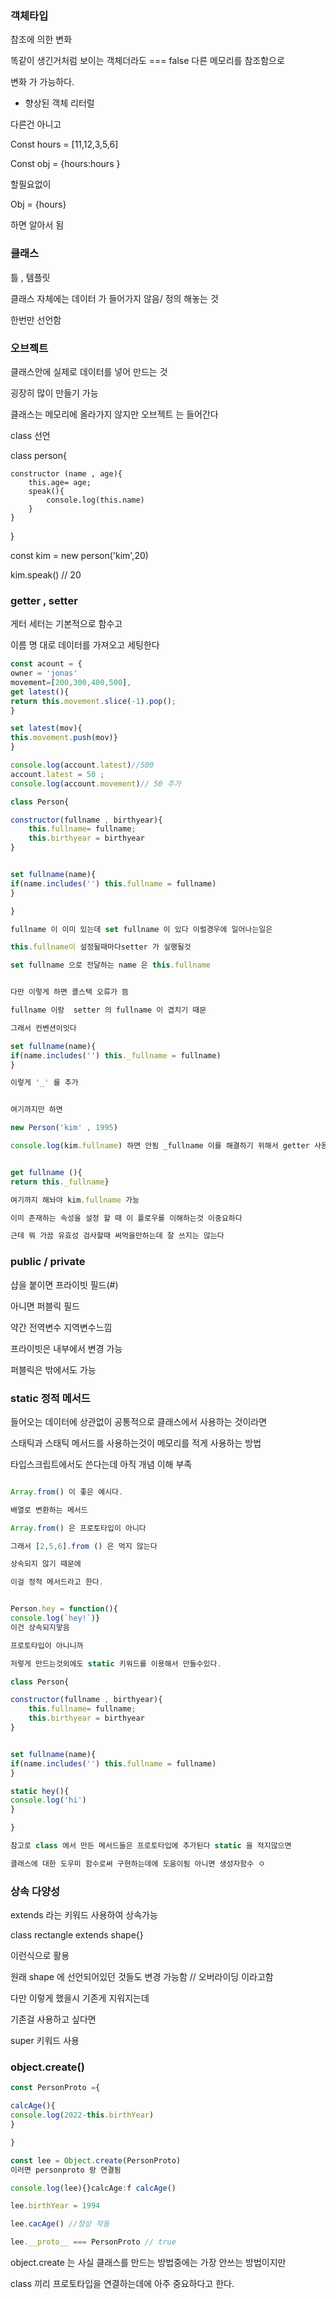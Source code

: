 ### 객체타입

참조에 의한 변화

똑같이 생긴거처럼 보이는 객체더라도 === false 다른 메모리를 참조함으로

변화 가 가능하다.

- 향상된 객체 리터럴

다른건 아니고

Const hours = [11,12,3,5,6]

Const obj = {hours:hours
}

할필요없이

Obj = {hours}

하면 알아서 됨

### 클래스

틀 , 템플릿

클래스 자체에는 데이터 가 들어가지 않음/ 정의 해놓는 것

한번만 선언함

### 오브젝트

클래스안에 실제로 데이터를 넣어 만드는 것

굉장히 많이 만들기 가능

클래스는 메모리에 올라가지 않지만 오브젝트 는 들어간다

class 선언

class person{

    constructor (name , age){
        this.age= age;
        speak(){
            console.log(this.name)
        }
    }

}

const kim = new person('kim',20)

kim.speak() // 20

### getter , setter

게터 세터는 기본적으로 함수고

이름 명 대로 데이터를 가져오고 세팅한다

```js
const acount = {
owner = 'jonas'
movement=[200,300,400,500],
get latest(){
return this.movement.slice(-1).pop();
}

set latest(mov){
this.movement.push(mov)}
}

console.log(account.latest)//500
account.latest = 50 ;
console.log(account.movement)// 50 추가

class Person{

constructor(fullname , birthyear){
	this.fullname= fullname;
	this.birthyear = birthyear
}


set fullname(name){
if(name.includes('') this.fullname = fullname)
}

}

fullname 이 이미 있는데 set fullname 이 있다 이럴경우에 일어나는일은

this.fullname이 설정될때마다setter 가 실행될것

set fullname 으로 전달하는 name 은 this.fullname


다만 이렇게 하면 콜스택 오류가 뜸

fullname 이랑  setter 의 fullname 이 겹치기 때문

그래서 컨벤션이잇다

set fullname(name){
if(name.includes('') this._fullname = fullname)
}

이렇게 '_' 를 추가


여기까지만 하면

new Person('kim' , 1995)

console.log(kim.fullname) 하면 안됨 _fullname 이를 해결하기 위해서 getter 사용


get fullname (){
return this._fullname}

여기까지 해놔야 kim.fullname 가능

이미 존재하는 속성을 설정 할 때 이 플로우를 이해하는것 이중요하다

근데 뭐 가끔 유효성 검사할때 써먹을만하는데 잘 쓰지는 않는다

```

### public / private

샵을 붙이면 프라이빗 필드(#)

아니면 퍼블릭 필드

약간 전역변수 지역변수느낌

프라이빗은 내부에서 변경 가능

퍼블릭은 밖에서도 가능

### static 정적 메서드

들어오는 데이터에 상관없이 공통적으로 클래스에서 사용하는 것이라면

스태틱과 스태틱 메서드를 사용하는것이 메모리를 적게 사용하는 방법

타입스크립트에서도 쓴다는데 아직 개념 이해 부족

```js

Array.from() 이 좋은 예시다.

배열로 변환하는 메서드

Array.from() 은 프로토타입이 아니다

그래서 [2,5,6].from () 은 먹지 않는다

상속되지 않기 때문에

이걸 정적 메서드라고 한다.


Person.hey = function(){
console.log(`hey!`)}
이건 상속되지앟음

프로토타입이 아니니까

저렇게 만드는것외에도 static 키워드를 이용해서 만들수있다.

class Person{

constructor(fullname , birthyear){
	this.fullname= fullname;
	this.birthyear = birthyear
}


set fullname(name){
if(name.includes('') this.fullname = fullname)
}

static hey(){
console.log('hi')
}

}

참고로 class 에서 만든 메서드들은 프로토타입에 추가된다 static 을 적지않으면

클래스에 대한 도우미 함수로써 구현하는데에 도움이됨 아니면 생성자함수 ㅇ

```

### 상속 다양성

extends 라는 키워드 사용하여 상속가능

class rectangle extends shape{}

이런식으로 활용

원래 shape 에 선언되어있던 것들도 변경 가능함 // 오버라이딩 이라고함

다만 이렇게 했을시 기존게 지워지는데

기존걸 사용하고 싶다면

super 키워드 사용

### object.create()

```js
const PersonProto ={

calcAge(){
console.log(2022-this.birthYear)
}

}

const lee = Object.create(PersonProto)
이러면 personproto 랑 연결됨

console.log(lee){}calcAge:f calcAge()

lee.birthYear = 1994

lee.cacAge() //정상 작동

lee.__proto__ === PersonProto // true
```

object.create 는 사실 클래스를 만드는 방법중에는 가장 안쓰는 방법이지만

class 끼리 프로토타입을 연결하는데에 아주 중요하다고 한다.
